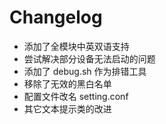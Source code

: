 # Changelog

- 添加了全模块中英双语支持
- 尝试解决部分设备无法启动的问题
- 添加了 debug.sh 作为排错工具
- 移除了无效的黑白名单
- 配置文件改名 setting.conf
- 其它文本提示类的改进
